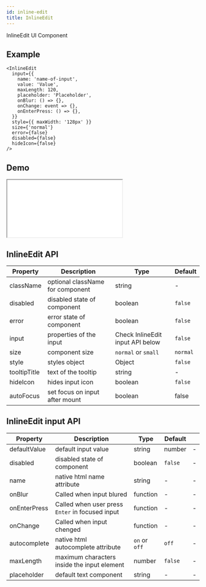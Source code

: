 ```yaml
---
id: inline-edit
title: InlineEdit
---
```


InlineEdit UI Component

## Example

```
<InlineEdit
  input={{
    name: 'name-of-input',
    value: 'Value',
    maxLength: 120,
    placeholder: 'Placeholder',
    onBlur: () => {},
    onChange: event => {},
    onEnterPress: () => {},
  }}
  style={{ maxWidth: '128px' }}
  size={'normal'}
  error={false}
  disabled={false}
  hideIcon={false}
/>
```

## Demo

<iframe src="/storybook-static/iframe.html?id=components-inline-edit--default"></iframe>

## InlineEdit API

| Property     | Description                      | Type                             | Default  |
| ------------ | -------------------------------- | -------------------------------- | -------- |
| className    | optional className for component | string                           | -        |
| disabled     | disabled state of component      | boolean                          | `false`  |
| error        | error state of component         | boolean                          | `false`  |
| input        | properties of the input          | Check InlineEdit input API below | `false`  |
| size         | component size                   | `normal` or `small`              | `normal` |
| style        | styles object                    | Object                           | `false`  |
| tooltipTitle | text of the tooltip              | string                           | -        |
| hideIcon     | hides input icon                 | boolean                          | `false`  |
| autoFocus    | set focus on input after mount   | boolean                          | false    |

## InlineEdit input API

| Property     | Description                                     | Type          | Default |     |
| ------------ | ----------------------------------------------- | ------------- | ------- | --- |
| defaultValue | default input value                             | string        | number  | -   |
| disabled     | disabled state of component                     | boolean       | `false` | -   |
| name         | native html name attribute                      | string        | -       | -   |
| onBlur       | Called when input blured                        | function      | -       | -   |
| onEnterPress | Called when user press `Enter` in focused input | function      | -       | -   |
| onChange     | Called when input chenged                       | function      | -       | -   |
| autocomplete | native html autocomplete attribute              | `on` or `off` | `off`   | -   |
| maxLength    | maximum characters inside the input element     | number        | `false` | -   |
| placeholder  | default text component                          | string        | -       | -   |
